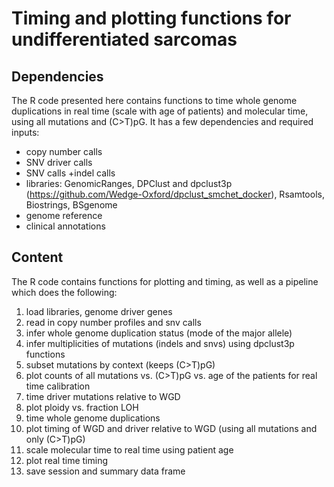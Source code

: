 # Timing and plotting functions for undifferentiated sarcomas

## Dependencies

The R code presented here contains functions to time whole genome duplications in real time (scale with age of patients) and molecular time, using all mutations and (C>T)pG. It has a few dependencies and required inputs:
+ copy number calls
+ SNV driver calls
+ SNV calls
+indel calls
+ libraries: GenomicRanges, DPClust and dpclust3p (https://github.com/Wedge-Oxford/dpclust_smchet_docker), Rsamtools, Biostrings, BSgenome
+ genome reference
+ clinical annotations
 

## Content

The R code contains functions for plotting and timing, as well as a pipeline which does the following: 
1. load libraries, genome driver genes
2. read in copy number profiles and snv calls
3. infer whole genome duplication status (mode of the major allele)
4. infer multiplicities of mutations (indels and snvs) using dpclust3p functions
5. subset mutations by context (keeps (C>T)pG)
6. plot counts of all mutations vs. (C>T)pG vs. age of the patients for real time calibration
7. time driver mutations relative to WGD
8. plot ploidy vs. fraction LOH
9. time whole genome duplications 
10. plot timing of WGD and driver relative to WGD (using all mutations and only (C>T)pG)
11. scale molecular time to real time using patient age
12. plot real time timing
13. save session and summary data frame

